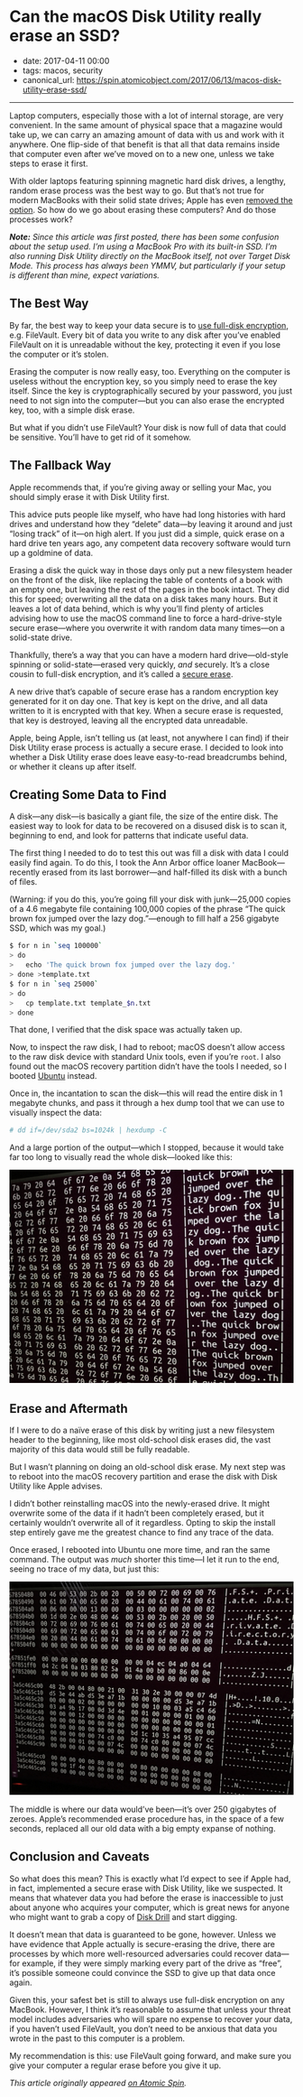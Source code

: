 # Can the macOS Disk Utility really erase an SSD?

- date: 2017-04-11 00:00
- tags: macos, security
- canonical_url: https://spin.atomicobject.com/2017/06/13/macos-disk-utility-erase-ssd/

----

Laptop computers, especially those with a lot of internal storage, are very convenient. In the same amount of physical space that a magazine would take up, we can carry an amazing amount of data with us and work with it anywhere. One flip-side of that benefit is that all that data remains inside that computer even after we’ve moved on to a new one, unless we take steps to erase it first.

With older laptops featuring spinning magnetic hard disk drives, a lengthy, random erase process was the best way to go. But that’s not true for modern MacBooks with their solid state drives; Apple has even [removed the option](https://support.apple.com/en-us/HT201857). So how do we go about erasing these computers? And do those processes work?

_**Note:** Since this article was first posted, there has been some confusion about the setup used. I’m using a MacBook Pro with its built-in SSD. I’m also running Disk Utility directly on the MacBook itself, not over Target Disk Mode. This process has always been YMMV, but particularly if your setup is different than mine, expect variations._

The Best Way
------------

By far, the best way to keep your data secure is to [use full-disk encryption](https://spin.atomicobject.com/2017/02/06/security-hygiene/#use-full-disk-encryption), e.g. FileVault. Every bit of data you write to any disk after you’ve enabled FileVault on it is unreadable without the key, protecting it even if you lose the computer or it’s stolen.

Erasing the computer is now really easy, too. Everything on the computer is useless without the encryption key, so you simply need to erase the key itself. Since the key is cryptographically secured by your password, you just need to not sign into the computer—but you can also erase the encrypted key, too, with a simple disk erase.

But what if you didn’t use FileVault? Your disk is now full of data that could be sensitive. You’ll have to get rid of it somehow.

The Fallback Way
----------------

Apple recommends that, if you’re giving away or selling your Mac, you should simply erase it with Disk Utility first.

This advice puts people like myself, who have had long histories with hard drives and understand how they “delete” data—by leaving it around and just “losing track” of it—on high alert. If you just did a simple, quick erase on a hard drive ten years ago, any competent data recovery software would turn up a goldmine of data.

Erasing a disk the quick way in those days only put a new filesystem header on the front of the disk, like replacing the table of contents of a book with an empty one, but leaving the rest of the pages in the book intact. They did this for speed; overwriting all the data on a disk takes many hours. But it leaves a lot of data behind, which is why you’ll find plenty of articles advising how to use the macOS command line to force a hard-drive-style secure erase—where you overwrite it with random data many times—on a solid-state drive.

Thankfully, there’s a way that you can have a modern hard drive—old-style spinning or solid-state—erased very quickly, _and_ securely. It’s a close cousin to full-disk encryption, and it’s called a [secure erase](https://en.wikipedia.org/wiki/Write_amplification#Secure_erase).

A new drive that’s capable of secure erase has a random encryption key generated for it on day one. That key is kept on the drive, and all data written to it is encrypted with that key. When a secure erase is requested, that key is destroyed, leaving all the encrypted data unreadable.

Apple, being Apple, isn’t telling us (at least, not anywhere I can find) if their Disk Utility erase process is actually a secure erase. I decided to look into whether a Disk Utility erase does leave easy-to-read breadcrumbs behind, or whether it cleans up after itself.

Creating Some Data to Find
--------------------------

A disk—any disk—is basically a giant file, the size of the entire disk. The easiest way to look for data to be recovered on a disused disk is to scan it, beginning to end, and look for patterns that indicate useful data.

The first thing I needed to do to test this out was fill a disk with data I could easily find again. To do this, I took the Ann Arbor office loaner MacBook—recently erased from its last borrower—and half-filled its disk with a bunch of files.

(Warning: if you do this, you’re going fill your disk with junk—25,000 copies of a 4.6 megabyte file containing 100,000 copies of the phrase “The quick brown fox jumped over the lazy dog.”—enough to fill half a 256 gigabyte SSD, which was my goal.)

```bash
$ for n in `seq 100000`
> do
>   echo 'The quick brown fox jumped over the lazy dog.'
> done >template.txt
$ for n in `seq 25000`
> do
>   cp template.txt template_$n.txt
> done
```

That done, I verified that the disk space was actually taken up.

Now, to inspect the raw disk, I had to reboot; macOS doesn’t allow access to the raw disk device with standard Unix tools, even if you’re `root`. I also found out the macOS recovery partition didn’t have the tools I needed, so I booted [Ubuntu](https://www.ubuntu.com/download/desktop) instead.

Once in, the incantation to scan the disk—this will read the entire disk in 1 megabyte chunks, and pass it through a hex dump tool that we can use to visually inspect the data:

```bash
# dd if=/dev/sda2 bs=1024k | hexdump -C
```

And a large portion of the output—which I stopped, because it would take far too long to visually read the whole disk—looked like this:

![](IMG_0551.jpg)

Erase and Aftermath
-------------------

If I were to do a naïve erase of this disk by writing just a new filesystem header to the beginning, like most old-school disk erases did, the vast majority of this data would still be fully readable.

But I wasn’t planning on doing an old-school disk erase. My next step was to reboot into the macOS recovery partition and erase the disk with Disk Utility like Apple advises.

I didn’t bother reinstalling macOS into the newly-erased drive. It might overwrite some of the data if it hadn’t been completely erased, but it certainly wouldn’t overwrite all of it regardless. Opting to skip the install step entirely gave me the greatest chance to find any trace of the data.

Once erased, I rebooted into Ubuntu one more time, and ran the same command. The output was _much_ shorter this time—I let it run to the end, seeing no trace of my data, but just this:

![](IMG_0552.jpg)

The middle is where our data would’ve been—it’s over 250 gigabytes of zeroes. Apple’s recommended erase procedure has, in the space of a few seconds, replaced all our old data with a big empty expanse of nothing.

Conclusion and Caveats
----------------------

So what does this mean? This is exactly what I’d expect to see if Apple had, in fact, implemented a secure erase with Disk Utility, like we suspected. It means that whatever data you had before the erase is inaccessible to just about anyone who acquires your computer, which is great news for anyone who might want to grab a copy of [Disk Drill](https://www.cleverfiles.com/) and start digging.

It doesn’t mean that data is guaranteed to be gone, however. Unless we have evidence that Apple actually is secure-erasing the drive, there are processes by which more well-resourced adversaries could recover data—for example, if they were simply marking every part of the drive as “free”, it’s possible someone could convince the SSD to give up that data once again.

Given this, your safest bet is still to always use full-disk encryption on any MacBook. However, I think it’s reasonable to assume that unless your threat model includes adversaries who will spare no expense to recover your data, if you haven’t used FileVault, you don’t need to be anxious that data you wrote in the past to this computer is a problem.

My recommendation is this: use FileVault going forward, and make sure you give your computer a regular erase before you give it up.

_This article originally appeared [on Atomic Spin](https://spin.atomicobject.com/2017/06/13/macos-disk-utility-erase-ssd/)._

